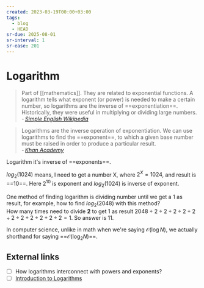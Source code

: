 ```yaml
---
created: 2023-03-19T00:00+03:00
tags:
  - blog
  - HEAD
sr-due: 2025-08-01
sr-interval: 1
sr-ease: 201
---
```


# Logarithm

> Part of [[mathematics]]. They are related to exponential functions. A logarithm tells what exponent (or power) is needed to make a certain number, so logarithms are the inverse of ==exponentiation==. Historically, they were useful in multiplying or dividing large numbers. - <cite>[Simple English Wikipedia](https://simple.wikipedia.org/wiki/Logarithm)</cite> <!--SR:!2025-08-18,21,218-->

> Logarithms are the inverse operation of exponentiation. We can use logarithms to find the ==exponent==, to which a given base number must be raised in order to produce a particular result.\
> - <cite>[Khan Academy](https://www.khanacademy.org/math/algebra2/x2ec2f6f830c9fb89:logs/x2ec2f6f830c9fb89:exp-models/a/logarithms-faq)</cite> <!--SR:!2025-08-30,33,181-->

Logarithm it's inverse of ==exponents==. <!--SR:!2025-08-16,19,216-->

$log_{2}(1024)$ means, I need to get a number X, where $2^{X} = 1024$, and result is ==$10$==. Here $2^{10}$ is exponent and $log_{2}(1024)$ is inverse of exponent. <!--SR:!2025-08-03,6,161-->

One method of finding logarithm is dividing number until we get a 1 as result, for example, how to find $log_{2}(2048)$ with this method?
<br class="f">
How many times need to divide **2** to get 1 as result $2048 \div 2 \div 2 \div
2 \div 2 \div 2 \div 2 \div 2 \div 2 \div 2 \div 2 \div 2 = 1$. So answer is 11. <!--SR:!2025-08-21,24,218-->

In computer science, unlike in math when we're saying $\mathcal{O}(\log N)$, we actually shorthand for saying ==$\mathcal{O}(\log_2 N)$==. <!--SR:!2025-08-19,22,215-->

## External links

- [ ] How logarithms interconnect with powers and exponents?
- [ ] [Introduction to Logarithms](https://www.mathsisfun.com/algebra/logarithms.html)

